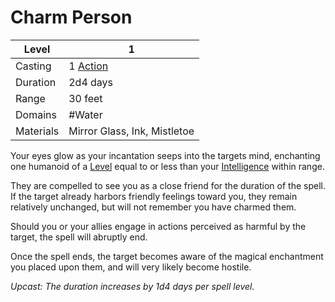 # Charm Person

| Level     | 1                                                  |
| --------- | -------------------------------------------------- |
| Casting   | 1 [Action](../../../../Game%20Structure/Action.md) |
| Duration  | 2d4 days                                           |
| Range     | 30 feet                                            |
| Domains   | #Water                                             |
| Materials | Mirror Glass, Ink, Mistletoe                       |

Your eyes glow as your incantation seeps into the targets mind, enchanting one humanoid of a [Level](../../../../Player%20Character%20Components/Derived%20Statistics/Level.md) equal to or less than your [Intelligence](../../../../Player%20Character%20Components/Chosen%20Statistics/Intelligence.md) within range.

They are compelled to see you as a close friend for the duration of the spell. If the target already harbors friendly feelings toward you, they remain relatively unchanged, but will not remember you have charmed them. 

Should you or your allies engage in actions perceived as harmful by the target, the spell will abruptly end. 

Once the spell ends, the target becomes aware of the magical enchantment you placed upon them, and will very likely become hostile.

*Upcast: The duration increases by 1d4 days per spell level.*